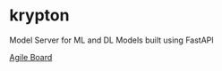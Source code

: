 # krypton

Model Server for ML and DL Models built using FastAPI

[Agile Board](https://krypton.myjetbrains.com/youtrack/agiles/115-0/116-2)
